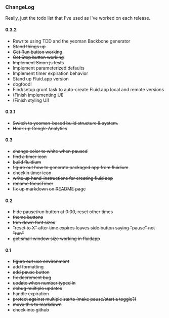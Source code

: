 ### ChangeLog

Really, just the todo list that I've used as I've worked on each release.

#### 0.3.2
  * Rewrite using TDD and the yeoman Backbone generator
   * ~~Stand things up~~
   * ~~Get Run button working~~
   * ~~Get Stop button working~~
   * ~~Implement Sinon.js tests~~
   * Implement parameterized defaults
   * Implement timer expiration behavior
   * Stand up Fluid.app version
   * dogfood!
   * Find/setup grunt task to auto-create Fluid.app local and remote versions
   * (Finish implementing UI)
   * (Finish styling UI)

#### 0.3.1
  * <strike>Switch to yeoman-based build structure & system.</strike>
  * <strike>Hook up Google Analytics</strike>

#### 0.3
  * <strike>change color to white when paused</strike>
  * <strike>find a timer icon</strike>
  * <strike>build fluidium</strike>
  * <strike>figure out how to generate packaged app from fluidium</strike>
  * <strike>checkin timer icon</strike>
  * <strike>write up hand-instructions for creating fluid app</strike>
  * <strike>rename focusTimer</strike>
  * <strike>fix up markdown on README page</strike>

#### 0.2

  * <strike>hide pause/run button at 0:00, reset other times</strike>
  * <strike>theme buttons</strike>
  * <strike>trim down font sizes</strike>
  * <strike>"reset to X" after time expires leaves side button saying "pause"
    not "run"</strike>
  * <strike>get small window size working in fluidapp</strike>

#### 0.1

  * <strike>figure out use environment</strike>
  * <strike>add formatting</strike>
  * <strike>add pause button</strike>
  * <strike>fix decrement bug</strike>
  * <strike>update when number typed in</strike>
  * <strike>debug multiple updates</strike>
  * <strike>handle expiration</strike>
  * <strike>protect against multiple starts (make pause/start a toggle?)</strike>
  * <strike>move this to markdown</strike>
  * <strike>check into github</strike>
